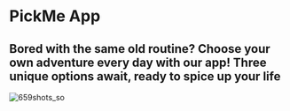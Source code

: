  # PickMe App

 ## Bored with the same old routine? Choose your own adventure every day with our app! Three unique options await, ready to spice up your life


![659shots_so](https://github.com/user-attachments/assets/12a573aa-af52-4431-bd84-a9224a4800c7)



